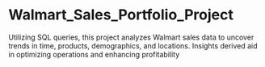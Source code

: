 # Walmart_Sales_Portfolio_Project
Utilizing SQL queries, this project analyzes Walmart sales data to uncover trends in time, products, demographics, and locations. Insights derived aid in optimizing operations and enhancing profitability
